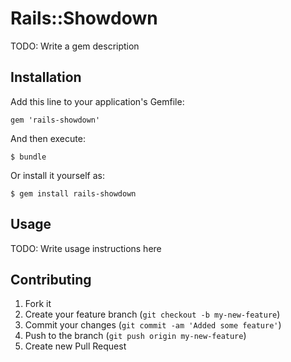 # Rails::Showdown

TODO: Write a gem description

## Installation

Add this line to your application's Gemfile:

    gem 'rails-showdown'

And then execute:

    $ bundle

Or install it yourself as:

    $ gem install rails-showdown

## Usage

TODO: Write usage instructions here

## Contributing

1. Fork it
2. Create your feature branch (`git checkout -b my-new-feature`)
3. Commit your changes (`git commit -am 'Added some feature'`)
4. Push to the branch (`git push origin my-new-feature`)
5. Create new Pull Request
